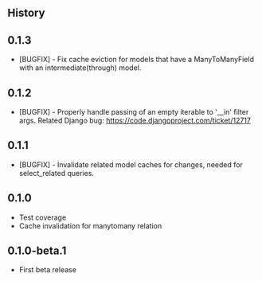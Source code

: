 History
-------

0.1.3
---------------------
* [BUGFIX] - Fix cache eviction for models that have a ManyToManyField with an intermediate(through) model.


0.1.2
---------------------
* [BUGFIX] - Properly handle passing of an empty iterable to '__in' filter args.  Related Django bug: https://code.djangoproject.com/ticket/12717


0.1.1
---------------------

* [BUGFIX] - Invalidate related model caches for changes, needed for select_related queries.


0.1.0
---------------------

* Test coverage
* Cache invalidation for manytomany relation


0.1.0-beta.1
---------------------

* First beta release

